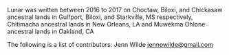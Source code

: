 Lunar was written between 2016 to 2017 on Choctaw, Biloxi, and Chickasaw ancestral lands in Gulfport, Biloxi, and Starkville, MS respectively, Chitimacha ancestral lands in New Orleans, LA and Muwekma Ohlone ancestral lands in Oakland, CA

The following is a list of contributors: Jenn Wilde jennowilde@gmail.com
